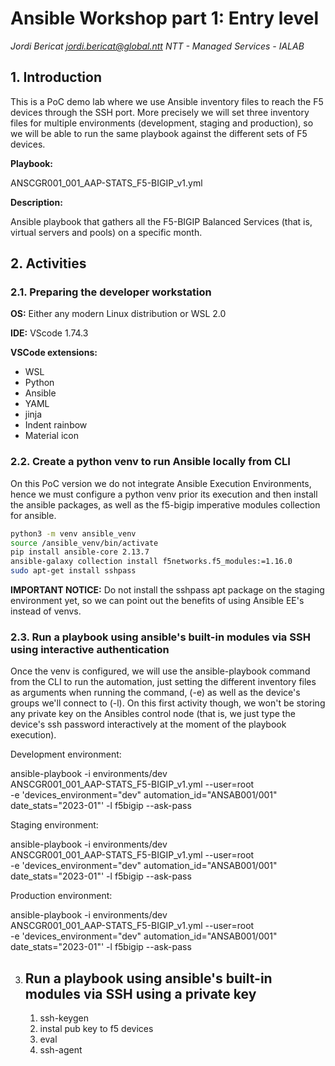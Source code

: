 # Ansible Workshop part 1: Entry level

*Jordi Bericat*
*jordi.bericat@global.ntt*
*NTT - Managed Services - IALAB*

## 1. Introduction

This is a PoC demo lab where we use Ansible inventory files to reach the F5
devices through the SSH port. More precisely we will set three inventory files
for multiple environments (development, staging and production), so we will be
able to run the same playbook against the different sets of F5 devices.

**Playbook:**

ANSCGR001_001_AAP-STATS_F5-BIGIP_v1.yml

**Description:**

Ansible playbook that gathers all the F5-BIGIP Balanced Services (that is,
virtual servers and pools) on a specific month.

## 2. Activities

### 2.1. Preparing the developer workstation

**OS:** Either any modern Linux distribution or WSL 2.0

**IDE:** VScode 1.74.3

**VSCode extensions:**

- WSL
- Python
- Ansible
- YAML
- jinja
- Indent rainbow
- Material icon

### 2.2. Create a python venv to run Ansible locally from CLI

On this PoC version we do not integrate Ansible Execution
Environments, hence we must configure a python venv prior its
execution and then install the ansible packages, as well as the
f5-bigip imperative modules collection for ansible.

```bash
python3 -m venv ansible_venv
source /ansible_venv/bin/activate
pip install ansible-core 2.13.7
ansible-galaxy collection install f5networks.f5_modules:=1.16.0
sudo apt-get install sshpass
```

**IMPORTANT NOTICE:** Do not install the sshpass apt package on the
staging environment yet, so we can point out the benefits of using
Ansible EE's instead of venvs.

### 2.3. Run a playbook using ansible's built-in modules via SSH using interactive authentication

   Once the venv is configured, we will use the ansible-playbook
   command from the CLI to run the automation, just setting the
   different inventory files as arguments when running the command,
   (-e) as well as the device's groups we'll connect to (-l). On
   this first activity though, we won't be storing any private key
   on the Ansibles control node (that is, we just type the device's
   ssh password interactively at the moment of the playbook
   execution).

   Development environment:

   ansible-playbook -i environments/dev \
   ANSCGR001_001_AAP-STATS_F5-BIGIP_v1.yml --user=root \
   -e 'devices_environment="dev" automation_id="ANSAB001/001" \
   date_stats="2023-01"' -l f5bigip --ask-pass

   Staging environment:

   ansible-playbook -i environments/dev \
   ANSCGR001_001_AAP-STATS_F5-BIGIP_v1.yml --user=root \
   -e 'devices_environment="dev" automation_id="ANSAB001/001" \
   date_stats="2023-01"' -l f5bigip --ask-pass

   Production environment:

   ansible-playbook -i environments/dev \
   ANSCGR001_001_AAP-STATS_F5-BIGIP_v1.yml --user=root \
   -e 'devices_environment="dev" automation_id="ANSAB001/001" \
   date_stats="2023-01"' -l f5bigip --ask-pass

3. Run a playbook using ansible's built-in modules via SSH using a private key
   ---------------------------------------------------------------------------

   1) ssh-keygen
   2) instal pub key to f5 devices
   3) eval
   4) ssh-agent
